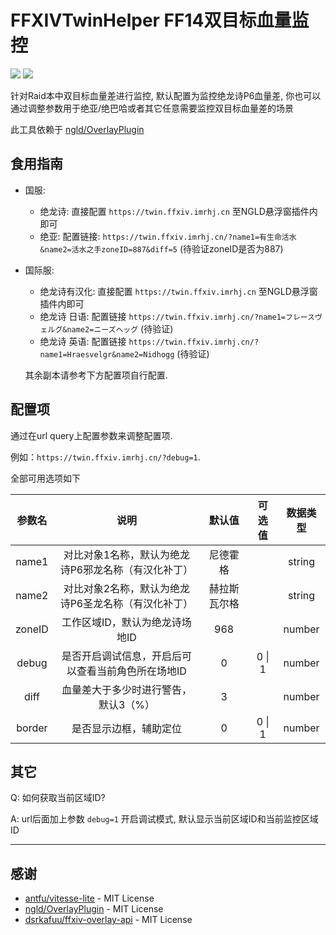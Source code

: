 # FFXIVTwinHelper FF14双目标血量监控

[![](https://img.shields.io/github/license/ahjsrhj/FFXIVTwinHelper)](https://github.com/ahjsrhj/FFXIVTwinHelper/blob/main/LICENSE)
[![](https://img.shields.io/github/workflow/status/ahjsrhj/FFXIVTwinHelper/build)](https://github.com/ahjsrhj/FFXIVTwinHelper/actions)

针对Raid本中双目标血量差进行监控, 默认配置为监控绝龙诗P6血量差, 你也可以通过调整参数用于绝亚/绝巴哈或者其它任意需要监控双目标血量差的场景

此工具依赖于 [ngld/OverlayPlugin](https://github.com/ngld/OverlayPlugin)

## 食用指南
- 国服: 
  - 绝龙诗: 直接配置 `https://twin.ffxiv.imrhj.cn` 至NGLD悬浮窗插件内即可
  - 绝亚: 配置链接: `https://twin.ffxiv.imrhj.cn/?name1=有生命活水&name2=活水之手zoneID=887&diff=5` (待验证zoneID是否为887)
- 国际服:
  - 绝龙诗有汉化: 直接配置 `https://twin.ffxiv.imrhj.cn` 至NGLD悬浮窗插件内即可
  - 绝龙诗 日语: 配置链接 `https://twin.ffxiv.imrhj.cn/?name1=フレースヴェルグ&name2=ニーズヘッグ` (待验证)
  - 绝龙诗 英语: 配置链接 `https://twin.ffxiv.imrhj.cn/?name1=Hraesvelgr&name2=Nidhogg` (待验证)

  其余副本请参考下方配置项自行配置.

## 配置项

通过在url query上配置参数来调整配置项.

例如：`https://twin.ffxiv.imrhj.cn/?debug=1`.

全部可用选项如下

| 参数名 |说明| 默认值       | 可选值 | 数据类型 |
| :----: |:---:| :----------: | :--: | :----: |
| name1  |对比对象1名称，默认为绝龙诗P6邪龙名称（有汉化补丁）| 尼德霍格     |  | string |
| name2  |对比对象2名称，默认为绝龙诗P6圣龙名称（有汉化补丁）| 赫拉斯瓦尔格 |  | string |
| zoneID |工作区域ID，默认为绝龙诗场地ID| 968          |      | number |
| debug  |是否开启调试信息，开启后可以查看当前角色所在场地ID| 0            | 0 \| 1 | number |
| diff   |血量差大于多少时进行警告，默认3（%）| 3            |      | number |
| border |是否显示边框，辅助定位| 0            | 0 \| 1 | number |



## 其它

Q: 如何获取当前区域ID?

A: url后面加上参数 `debug=1` 开启调试模式, 默认显示当前区域ID和当前监控区域ID

----

## 感谢

- [antfu/vitesse-lite](https://github.com/antfu/vitesse-lite) - MIT License
- [ngld/OverlayPlugin](https://github.com/ngld/OverlayPlugin) - MIT License
- [dsrkafuu/ffxiv-overlay-api](https://github.com/dsrkafuu/ffxiv-overlay-api) - MIT License